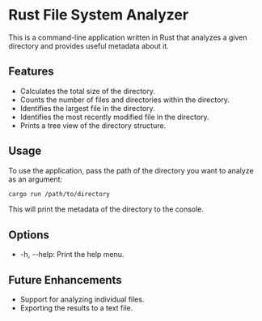 # Rust File System Analyzer

This is a command-line application written in Rust that analyzes a given directory and provides useful metadata about it. 

## Features

- Calculates the total size of the directory.
- Counts the number of files and directories within the directory.
- Identifies the largest file in the directory.
- Identifies the most recently modified file in the directory.
- Prints a tree view of the directory structure.

## Usage

To use the application, pass the path of the directory you want to analyze as an argument:

```bash
cargo run /path/to/directory
```
This will print the metadata of the directory to the console.

## Options
- -h, --help: Print the help menu.

## Future Enhancements
- Support for analyzing individual files.
- Exporting the results to a text file.
